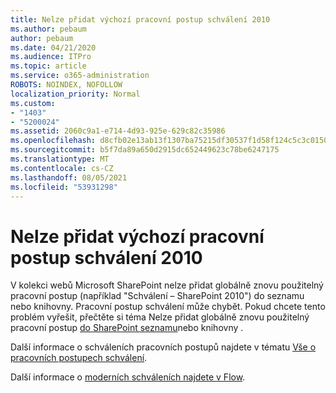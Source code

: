 ```yaml
---
title: Nelze přidat výchozí pracovní postup schválení 2010
ms.author: pebaum
author: pebaum
ms.date: 04/21/2020
ms.audience: ITPro
ms.topic: article
ms.service: o365-administration
ROBOTS: NOINDEX, NOFOLLOW
localization_priority: Normal
ms.custom:
- "1403"
- "5200024"
ms.assetid: 2060c9a1-e714-4d93-925e-629c82c35986
ms.openlocfilehash: d8cfb02e13ab13f1307ba75215df30537f1d58f124c5c3c015037eae2b00c35c
ms.sourcegitcommit: b5f7da89a650d2915dc652449623c78be6247175
ms.translationtype: MT
ms.contentlocale: cs-CZ
ms.lasthandoff: 08/05/2021
ms.locfileid: "53931298"
---
```

# <a name="cant-add-default-2010-approval-workflow"></a>Nelze přidat výchozí pracovní postup schválení 2010

V kolekci webů Microsoft SharePoint nelze přidat globálně znovu použitelný pracovní postup (například "Schválení – SharePoint 2010") do seznamu nebo knihovny. Pracovní postup schválení může chybět. Pokud chcete tento problém vyřešit, přečtěte si téma Nelze přidat globálně znovu použitelný pracovní postup [do SharePoint seznamu](https://support.microsoft.com/help/4467263/sharepoint-designer-2013-shows-empty-wfpub-library)nebo knihovny .

Další informace o schváleních pracovních postupů najdete v tématu [Vše o pracovních postupech schválení](https://support.office.com/article/All-about-Approval-workflows-078C5A89-821F-44A9-9530-40BB34F9F742). 
 
Další informace o [moderních schváleních najdete v Flow](https://flow.microsoft.com/blog/introducing-modern-approvals). 
  